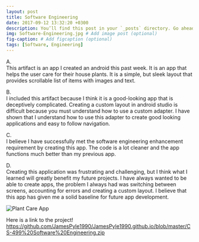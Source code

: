```yaml
---
layout: post
title: Software Engineering
date: 2017-09-12 13:32:20 +0300
description: You’ll find this post in your `_posts` directory. Go ahead and edit it and re-build the site to see your changes. # Add post description (optional)
img: Software-Engineering.jpg # Add image post (optional)
fig-caption: # Add figcaption (optional)
tags: [Software, Engineering]
---
```

A.	 
This artifact is an app I created an android this past week. It is an app that helps the user care for their house plants. It is a simple, but sleek layout that provides scrollable list of items with images and text. 
 
B.	
I included this artifact because I think it is a good-looking app that is deceptively complicated. Creating a custom layout in android studio is difficult because you must understand how to use a custom adapter. I have shown that I understand how to use this adapter to create good looking applications and easy to follow navigation. 
 
C.	
I believe I have successfully met the software engineering enhancement requirement by creating this app. The code is a lot cleaner and the app functions much better than my previous app. 
 
D.	
Creating this application was frustrating and challenging, but I think what I learned will greatly benefit my future projects. I have always wanted to be able to create apps, the problem I always had was switching between screens, accounting for errors and creating a custom layout. I believe that this app has given me a solid baseline for future app development.
 


![Plant Care App]({{site.baseurl}}/assets/img/PlantCareApp.png)

 Here is a link to the project! https://github.com/JamesPyle1990/JamesPyle1990.github.io/blob/master/CS-499%20Software%20Engineering.zip

